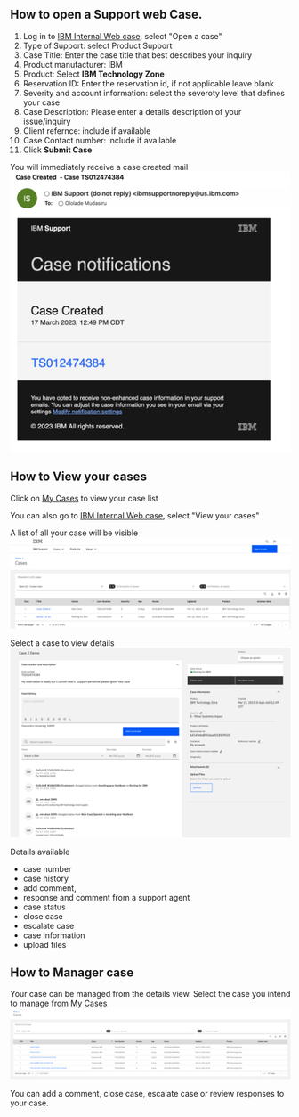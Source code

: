 ## How to open a Support web Case.

1. Log in to [IBM Internal Web case](https://ibmsf.force.com/ibminternalproducts/s/), select "Open a case"
2. Type of Support: select Product Support
3. Case Title: Enter the case title that best describes your inquiry
4. Product manufacturer: IBM
5. Product: Select **IBM Technology Zone**
6. Reservation ID: Enter the reservation id, if not applicable leave blank
7. Severity and account information: select the severoty level that defines your case
8. Case Description: Please enter a details description of your issue/inquiry
9. Client refernce: include if available 
10. Case Contact number: include if available
11. Click **Submit Case**

You will immediately receive a case created mail ![Case created](Images/Casecreated.png)

## How to View your cases

Click on [My Cases](https://ibmsf.force.com/ibminternalproducts/s/my-cases) to view your case list

You can also go to [IBM Internal Web case](https://ibmsf.force.com/ibminternalproducts/s/), select "View your cases" 

A list of all your case will be visible ![Casedetails](Images/Casedetails.png)

Select a case to view details ![Casedetailsview](Images/Casedetailsview.png)

Details available
- case number
- case history
- add comment, 
- response and comment from a support agent
- case status
- close case
- escalate case
- case information
- upload files 

## How to Manager case
 Your case can be managed from the details view. 
 Select the case you intend to manage from [My Cases](https://ibmsf.force.com/ibminternalproducts/s/my-cases)
 ![caselist](Images/caselist.png)
 
You can add a comment, close case, escalate case or review responses to your case. 



